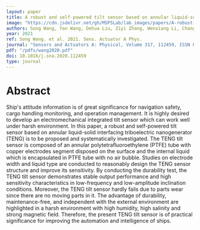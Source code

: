 ```yaml
---
layout: paper
title: A robust and self-powered tilt sensor based on annular liquid-solid interfacing triboelectric nanogenerator for ship attitude sensing
image: "https://cdn.jsdelivr.net/gh/MSPSLab/lab_images/papers/A-robust-and-self-powered.png"
authors: Song Wang, Yan Wang, Dehua Liu, Ziyi Zhang, Wenxiang Li, Changxin Liu, Taili Du, Xiu Xiao, Liguo Song, Hongchen Pang, Minyi Xu
year: 2021
ref: Song Wang. et al. 2021. Sens. Actuator A Phys.
journal: "Sensors and Actuators A: Physical, Volume 317, 112459, ISSN 0924-4247"
pdf: "/pdfs/wang2020.pdf"
doi: 10.1016/j.sna.2020.112459
type: journal
---
```


# Abstract

Ship's attitude information is of great significance for navigation safety, cargo handling monitoring, and operation management. It is highly desired to develop an electromechanical integrated tilt sensor which can work well under harsh environment. In this paper, a robust and self-powered tilt sensor based on annular liquid-solid interfacing triboelectric nanogenerator (TENG) is to be proposed and systematically investigated. The TENG tilt sensor is composed of an annular polytetrafluoroethylene (PTFE) tube with copper electrodes segment disposed on the surface and the internal liquid which is encapsulated in PTFE tube with no air bubble. Studies on electrode width and liquid type are conducted to reasonably design the TENG sensor structure and improve its sensitivity. By conducting the durability test, the TENG tilt sensor demonstrates stable output performance and high sensitivity characteristics in low-frequency and low-amplitude inclination conditions. Moreover, the TENG tilt sensor hardly fails due to parts wear since there are no moving parts in it. The advantage of durability, maintenance-free, and independent with the external environment are highlighted in a harsh environment with high humidity, high salinity and strong magnetic field. Therefore, the present TENG tilt sensor is of practical significance for improving the automation and intelligence of ships.